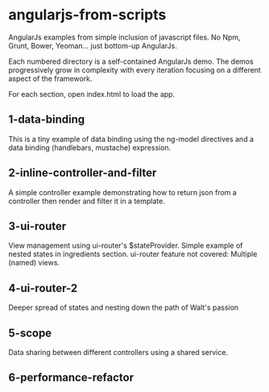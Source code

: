 angularjs-from-scripts
======================

AngularJs examples from simple inclusion of javascript files. No Npm, Grunt, Bower, Yeoman... just
bottom-up AngularJs.

Each numbered directory is a self-contained AngularJs demo. The demos progressively
grow in complexity with every iteration focusing on a different aspect of the framework.

For each section, open index.html to load the app.

1-data-binding
--------------

This is a tiny example of data binding using the ng-model directives and a data binding
(handlebars, mustache) expression.

2-inline-controller-and-filter
------------------------------

A simple controller example demonstrating how to return json from a controller then render
and filter it in a template.

3-ui-router
-----------

View management using ui-router's $stateProvider. Simple example of nested states in
ingredients section. ui-router feature not covered: Multiple (named) views.

4-ui-router-2
-------------

Deeper spread of states and nesting down the path of Walt's passion

5-scope
-------

Data sharing between different controllers using a shared service.


6-performance-refactor
----------------------


